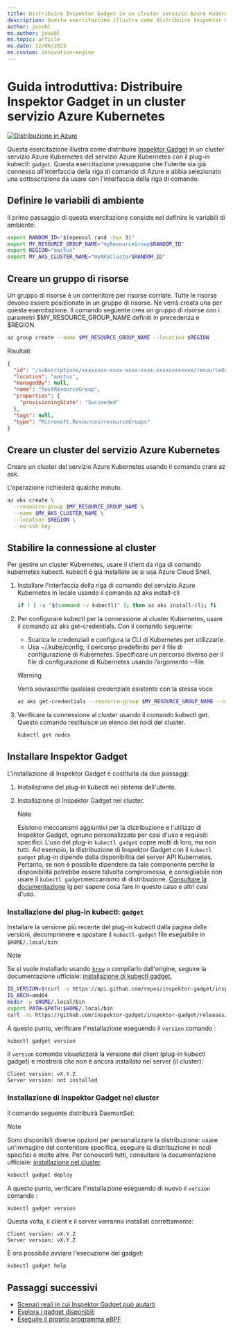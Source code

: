 ```yaml
---
title: Distribuire Inspektor Gadget in un cluster servizio Azure Kubernetes
description: Questa esercitazione illustra come distribuire Inspektor Gadget in un cluster del servizio Azure Kubernetes
author: josebl
ms.author: josebl
ms.topic: article
ms.date: 12/06/2023
ms.custom: innovation-engine
---
```


# Guida introduttiva: Distribuire Inspektor Gadget in un cluster servizio Azure Kubernetes

[![Distribuzione in Azure](https://aka.ms/deploytoazurebutton)](https://go.microsoft.com/fwlink/?linkid=2276309)

Questa esercitazione illustra come distribuire [Inspektor Gadget](https://www.inspektor-gadget.io/) in un cluster servizio Azure Kubernetes del servizio Azure Kubernetes con il plug-in kubectl: `gadget`. Questa esercitazione presuppone che l'utente sia già connesso all'interfaccia della riga di comando di Azure e abbia selezionato una sottoscrizione da usare con l'interfaccia della riga di comando.

## Definire le variabili di ambiente

Il primo passaggio di questa esercitazione consiste nel definire le variabili di ambiente:

```bash
export RANDOM_ID="$(openssl rand -hex 3)"
export MY_RESOURCE_GROUP_NAME="myResourceGroup$RANDOM_ID"
export REGION="eastus"
export MY_AKS_CLUSTER_NAME="myAKSCluster$RANDOM_ID"
```

## Creare un gruppo di risorse

Un gruppo di risorse è un contenitore per risorse corrlate. Tutte le risorse devono essere posizionate in un gruppo di risorse. Ne verrà creata una per questa esercitazione. Il comando seguente crea un gruppo di risorse con i parametri $MY_RESOURCE_GROUP_NAME definiti in precedenza e $REGION.

```bash
az group create --name $MY_RESOURCE_GROUP_NAME --location $REGION
```

Risultati:

<!-- expected_similarity=0.3 -->
```JSON
{
  "id": "/subscriptions/xxxxxxxx-xxxx-xxxx-xxxx-xxxxxxxxxxxx/resourceGroups/myResourceGroup210",
  "location": "eastus",
  "managedBy": null,
  "name": "testResourceGroup",
  "properties": {
    "provisioningState": "Succeeded"
  },
  "tags": null,
  "type": "Microsoft.Resources/resourceGroups"
}
```

## Creare un cluster del servizio Azure Kubernetes

Creare un cluster del servizio Azure Kubernetes usando il comando crare az ask.

L'operazione richiederà qualche minuto.

```bash
az aks create \
  --resource-group $MY_RESOURCE_GROUP_NAME \
  --name $MY_AKS_CLUSTER_NAME \
  --location $REGION \
  --no-ssh-key
```

## Stabilire la connessione al cluster

Per gestire un cluster Kubernetes, usare il client da riga di comando kubernetes kubectl. kubectl è già installato se si usa Azure Cloud Shell.

1. Installare l'interfaccia della riga di comando del servizio Azure Kubernetes in locale usando il comando az aks install-cli

    ```bash
    if ! [ -x "$(command -v kubectl)" ]; then az aks install-cli; fi
    ```

2. Per configurare kubectl per la connessione al cluster Kubernetes, usare il comando az aks get-credentials. Con il comando seguente:
    - Scarica le credenziali e configura la CLI di Kubernetes per utilizzarle.
    - Usa ~/.kube/config, il percorso predefinito per il file di configurazione di Kubernetes. Specificare un percorso diverso per il file di configurazione di Kubernetes usando l’argomento --file.

    > [!WARNING]
    > Verrà sovrascritto qualsiasi credenziale esistente con la stessa voce

    ```bash
    az aks get-credentials --resource-group $MY_RESOURCE_GROUP_NAME --name $MY_AKS_CLUSTER_NAME --overwrite-existing
    ```

3. Verificare la connessione al cluster usando il comando kubectl get. Questo comando restituisce un elenco dei nodi del cluster.

    ```bash
    kubectl get nodes
    ```

## Installare Inspektor Gadget

L'installazione di Inspektor Gadget è costituita da due passaggi:

1. Installazione del plug-in kubectl nel sistema dell'utente.
2. Installazione di Inspektor Gadget nel cluster.

    > [!NOTE]
    > Esistono meccanismi aggiuntivi per la distribuzione e l'utilizzo di Inspektor Gadget, ognuno personalizzato per casi d'uso e requisiti specifici. L'uso del plug-in `kubectl gadget` copre molti di loro, ma non tutti. Ad esempio, la distribuzione di Inspektor Gadget con il `kubectl gadget` plug-in dipende dalla disponibilità del server API Kubernetes. Pertanto, se non è possibile dipendere da tale componente perché la disponibilità potrebbe essere talvolta compromessa, è consigliabile non usare il `kubectl gadget`meccanismo di distribuzione. [Consultare la documentazione](https://github.com/inspektor-gadget/inspektor-gadget/blob/main/docs/ig.md) ig per sapere cosa fare in questo caso e altri casi d'uso.

### Installazione del plug-in kubectl: `gadget`

Installare la versione più recente del plug-in kubectl dalla pagina delle versioni, decomprimere e spostare il `kubectl-gadget` file eseguibile in `$HOME/.local/bin`:

> [!NOTE]
> Se si vuole installarlo usando [`krew`](https://sigs.k8s.io/krew) o compilarlo dall'origine, seguire la documentazione ufficiale: [installazione di kubectl gadget.](https://github.com/inspektor-gadget/inspektor-gadget/blob/main/docs/install.md#installing-kubectl-gadget)

```bash
IG_VERSION=$(curl -s https://api.github.com/repos/inspektor-gadget/inspektor-gadget/releases/latest | jq -r .tag_name)
IG_ARCH=amd64
mkdir -p $HOME/.local/bin
export PATH=$PATH:$HOME/.local/bin
curl -sL https://github.com/inspektor-gadget/inspektor-gadget/releases/download/${IG_VERSION}/kubectl-gadget-linux-${IG_ARCH}-${IG_VERSION}.tar.gz  | tar -C $HOME/.local/bin -xzf - kubectl-gadget
```

A questo punto, verificare l'installazione eseguendo il `version` comando :

```bash
kubectl gadget version
```

Il `version` comando visualizzerà la versione del client (plug-in kubectl gadget) e mostrerà che non è ancora installato nel server (il cluster):

<!--expected_similarity="(?m)^Client version: v\d+\.\d+\.\d+$\n^Server version: not installed$"-->
```text
Client version: vX.Y.Z
Server version: not installed
```

### Installazione di Inspektor Gadget nel cluster

Il comando seguente distribuirà DaemonSet:

> [!NOTE]
> Sono disponibili diverse opzioni per personalizzare la distribuzione: usare un'immagine del contenitore specifica, eseguire la distribuzione in nodi specifici e molte altre. Per conoscerli tutti, consultare la documentazione ufficiale: [installazione nel cluster](https://github.com/inspektor-gadget/inspektor-gadget/blob/main/docs/install.md#installing-in-the-cluster).

```bash
kubectl gadget deploy
```

A questo punto, verificare l'installazione eseguendo di nuovo il `version` comando :

```bash
kubectl gadget version
```

Questa volta, il client e il server verranno installati correttamente:

<!--expected_similarity="(?m)^Client version: v\d+\.\d+\.\d+$\n^Server version: v\d+\.\d+\.\d+$"-->
```text
Client version: vX.Y.Z
Server version: vX.Y.Z
```

È ora possibile avviare l'esecuzione dei gadget:

```bash
kubectl gadget help
```

<!--
## Clean Up

### Undeploy Inspektor Gadget

```bash
kubectl gadget undeploy
```

### Clean up Azure resources

When no longer needed, you can use `az group delete` to remove the resource group, cluster, and all related resources as follows. The `--no-wait` parameter returns control to the prompt without waiting for the operation to complete. The `--yes` parameter confirms that you wish to delete the resources without an additional prompt to do so.

```bash
az group delete --name $MY_RESOURCE_GROUP_NAME --no-wait --yes
```
-->

## Passaggi successivi
- [Scenari reali in cui Inspektor Gadget può aiutarti](https://go.microsoft.com/fwlink/p/?linkid=2260402#use-cases)
- [Esplora i gadget disponibili](https://go.microsoft.com/fwlink/p/?linkid=2260070)
- [Eseguire il proprio programma eBPF](https://go.microsoft.com/fwlink/p/?linkid=2259865)
